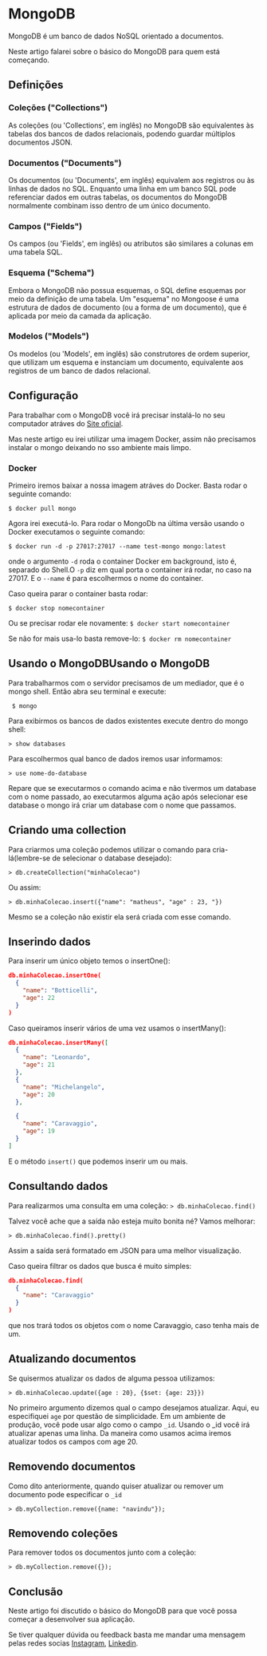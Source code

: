 # MongoDB

MongoDB é um banco de dados NoSQL orientado a documentos.

Neste artigo falarei sobre o básico do MongoDB para quem está começando.

## Definições

### Coleções ("Collections")

As coleções (ou 'Collections', em inglês) no MongoDB são equivalentes às tabelas dos bancos de dados relacionais, podendo guardar múltiplos documentos JSON.

### Documentos ("Documents")

Os documentos (ou 'Documents', em inglês) equivalem aos registros ou às linhas de dados no SQL. Enquanto uma linha em um banco SQL pode referenciar dados em outras tabelas, os documentos do MongoDB normalmente combinam isso dentro de um único documento.

### Campos ("Fields")

Os campos (ou 'Fields', em inglês) ou atributos são similares a colunas em uma tabela SQL.

### Esquema ("Schema")

Embora o MongoDB não possua esquemas, o SQL define esquemas por meio da definição de uma tabela. Um "esquema" no Mongoose é uma estrutura de dados de documento (ou a forma de um documento), que é aplicada por meio da camada da aplicação.

### Modelos ("Models")

Os modelos (ou 'Models', em inglês) são construtores de ordem superior, que utilizam um esquema e instanciam um documento, equivalente aos registros de um banco de dados relacional.

## Configuração

Para trabalhar com o MongoDB você irá precisar instalá-lo no seu computador atráves do [Site oficial](https://www.mongodb.com/download-center/community).

Mas neste artigo eu irei utilizar uma imagem Docker, assim não precisamos instalar o mongo deixando no sso ambiente mais limpo.

### Docker

Primeiro iremos baixar a nossa imagem atráves do Docker. Basta rodar o seguinte comando:

`$ docker pull mongo`

Agora irei executá-lo. Para rodar o MongoDb na última versão usando o Docker executamos o seguinte comando:

`$ docker run -d -p 27017:27017 --name test-mongo mongo:latest`

onde o argumento `-d` roda o container Docker em background, isto é, separado do Shell.O `-p` diz em qual porta o container irá rodar, no caso na 27017. E o `--name` é para escolhermos o nome do container.

Caso queira parar o container basta rodar:

`$ docker stop nomecontainer`

Ou se precisar rodar ele novamente:
`$ docker start nomecontainer`

Se não for mais usa-lo basta remove-lo:
`$ docker rm nomecontainer`

## Usando o MongoDBUsando o MongoDB

Para trabalharmos com o servidor precisamos de um mediador, que é o mongo shell. Então abra seu terminal e execute:

` $ mongo`

Para exibirmos os bancos de dados existentes execute dentro do mongo shell:

`> show databases`

Para escolhermos qual banco de dados iremos usar informamos:

`> use nome-do-database`

Repare que se executarmos o comando acima e não tivermos um database com o nome passado, ao executarmos alguma ação após selecionar ese database o mongo irá criar um database com o nome que passamos.

## Criando uma collection

Para criarmos uma coleção podemos utilizar o comando para cria-lá(lembre-se de selecionar o database desejado):

`> db.createCollection("minhaColecao")`

Ou assim:

`> db.minhaColecao.insert({"name": "matheus", "age" : 23, "})`

Mesmo se a coleção não existir ela será criada com esse comando.

## Inserindo dados

Para inserir um único objeto temos o insertOne():

```json
db.minhaColecao.insertOne(
  {
    "name": "Botticelli",
    "age": 22
  }
)
```

Caso queiramos inserir vários de uma vez usamos o insertMany():
```json
db.minhaColecao.insertMany([
  {
    "name": "Leonardo",
    "age": 21
  },
  {
    "name": "Michelangelo",
    "age": 20
  },

  {
    "name": "Caravaggio",
    "age": 19
  }
]
```

E o método `insert()` que podemos inserir um ou mais.


## Consultando dados

Para realizarmos uma consulta em uma coleção:
`> db.minhaColecao.find()`

Talvez você ache que a saída não esteja muito bonita né? Vamos melhorar:

`> db.minhaColecao.find().pretty()`

Assim a saída será formatado em JSON para uma melhor visualização.

Caso queira filtrar os dados que busca é muito simples:

```json
db.minhaColecao.find(
  {
    "name": "Caravaggio"
  }
)
```
que nos trará todos os objetos com o nome Caravaggio, caso tenha mais de um.

## Atualizando documentos

Se quisermos atualizar os dados de alguma pessoa utilizamos:

`> db.minhaColecao.update({age : 20}, {$set: {age: 23}})`

No primeiro argumento dizemos qual o campo desejamos atualizar. Aqui, eu especifiquei `age` por questão de simplicidade. Em um ambiente de produção, você pode usar algo como o campo `_id`. Usando o _id você irá atualizar apenas uma linha. Da maneira como usamos acima iremos atualizar todos os campos com age 20.

## Removendo documentos

Como dito anteriormente, quando quiser atualizar ou remover um documento pode especificar o `_id`

`> db.myCollection.remove({name: "navindu"});`

## Removendo coleções

Para remover todos os documentos junto com a coleção:

`> db.myCollection.remove({});`

## Conclusão

Neste artigo foi discutido o básico do MongoDB para que você possa começar a desenvolver sua aplicação.

Se tiver qualquer dúvida ou feedback basta me mandar uma mensagem pelas redes socias [Instagram](https://www.instagram.com/matheusz.nied/), [Linkedin](https://www.linkedin.com/in/matheus-fernandes-da-silva-5810201b6/).

